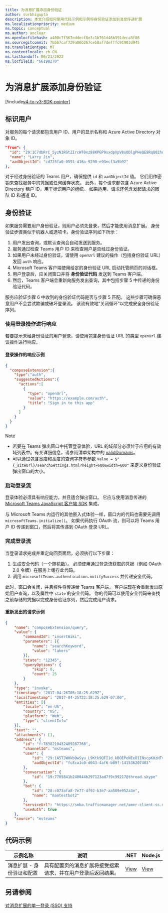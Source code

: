 ```yaml
---
title: 为消息扩展添加身份验证
author: surbhigupta
description: 本文介绍如何使用代码示例和示例将身份验证添加到消息传递扩展
ms.localizationpriority: medium
ms.topic: conceptual
ms.author: anclear
ms.openlocfilehash: a400c7f367eddecf8e3c1b761d46b391deca3f86
ms.sourcegitcommit: 7bbb7caf729a00b267ceb8af7defffc91903d945
ms.translationtype: MT
ms.contentlocale: zh-CN
ms.lasthandoff: 06/21/2022
ms.locfileid: "66190270"
---
```

# <a name="add-authentication-to-your-message-extension"></a>为消息扩展添加身份验证

[!include[v4-to-v3-SDK-pointer](~/includes/v4-to-v3-pointer-me.md)]

## <a name="identify-the-user"></a>标识用户

对服务的每个请求都包含用户 ID、用户的显示名称和 Azure Active Directory 对象 ID。

```json
"from": {
  "id": "29:1C7dbRrC_5yzN1RGtZIrcWT0xz88KPGP9sxdpVpV8sODlgPHeQE9RqQ02hnpuKzy6zZ-AaZx6swUOMj_Dsdse3TQ4sIaeebbFBF-VgjJy_nY",
  "name": "Larry Jin",
  "aadObjectId": "cd723fa0-0591-416a-9290-e93ecf3a9b92"
},
```

对于经过身份验证的 Teams 用户，确保提供 `id` 和 `aadObjectId` 值。 它们用作密钥来查找服务中的凭据或任何缓存状态。 此外，每个请求都包含 Azure Active Directory 租户 ID，用于标识用户的组织。 如果适用，请求还包含发起请求的团队 ID 和通道 ID。

## <a name="authentication"></a>身份验证

如果服务需要用户身份验证，则用户必须先登录，然后才能使用消息扩展。 身份验证步骤类似于机器人或选项卡。身份验证序列如下所示：

1. 用户发出查询，或默认查询会自动发送到服务。
1. 服务通过检查 Teams 用户 ID 来检查用户是否经过身份验证。
1. 如果用户未经过身份验证，请使用 `openUrl` 建议的操作（包括身份验证 URL）发回 `auth` 响应。
1. Microsoft Teams 客户端使用给定的身份验证 URL 启动托管网页的对话框。
1. 用户登录后，应关闭窗口并将 **身份验证代码** 发送到 Teams 客户端。
1. 然后，Teams 客户端会重新向服务发出查询，其中包括步骤 5 中传递的身份验证代码。

服务应验证步骤 6 中收到的身份验证代码是否与步骤 5 匹配。 这些步骤可确保恶意用户不会尝试欺骗或破坏登录流。 该流有效地“关闭循环”以完成安全身份验证序列。

### <a name="respond-with-a-sign-in-action"></a>使用登录操作进行响应

若要提示未经身份验证的用户登录，请使用包含身份验证 URL 的类型 `openUrl` 建议操作进行响应。

#### <a name="response-example-for-a-sign-in-action"></a>登录操作的响应示例

```json
{
  "composeExtension":{
    "type":"auth",
    "suggestedActions":{
      "actions":[
        {
          "type": "openUrl",
          "value": "https://example.com/auth",
          "title": "Sign in to this app"
        }
      ]
    }
  }
}
```

> [!NOTE]
>
> * 若要在 Teams 弹出窗口中托管登录体验，URL 的域部分必须位于应用的有效域列表中。有关详细信息，请参阅清单架构中的 [validDomains](~/resources/schema/manifest-schema.md#validdomains)。
> * 可以通过包含宽度和高度的查询字符串参数 `Value = $"{_siteUrl}/searchSettings.html?height=600&width=600"` 来定义身份验证弹出窗口的大小。

### <a name="start-the-sign-in-flow"></a>启动登录流

登录体验必须具有响应能力，并且适合弹出窗口。 它应与使用消息传递的 [Microsoft Teams JavaScript 客户端 SDK](/javascript/api/overview/msteams-client) 集成。

与 Microsoft Teams 内运行的其他嵌入式体验一样，窗口内的代码也需要先调用 `microsoftTeams.initialize()`。 如果代码执行 OAuth 流，则可以将 Teams 用户 ID 传递到窗口，然后将其传递到 OAuth 登录 URL。

### <a name="complete-the-sign-in-flow"></a>完成登录流

当登录请求完成并重定向回页面后，必须执行以下步骤：

1. 生成安全代码（一个随机数）。 必须使用通过登录流获取的凭据（例如 OAuth 2.0 令牌）在服务上缓存此代码。
1. 调用 `microsoftTeams.authentication.notifySuccess` 并传递安全代码。

此时，窗口会关闭，并且控件将传递给 Teams 客户端。 客户端现在会重新发出原始用户查询，以及属性中 `state` 的安全代码。 你的代码可以使用安全代码来查找之前存储的凭据以完成身份验证序列，然后完成用户请求。

#### <a name="reissued-request-example"></a>重新发出的请求示例

```json
{
    "name": "composeExtension/query",
    "value": {
        "commandId": "insertWiki",
        "parameters": [{
            "name": "searchKeyword",
            "value": "lakers"
        }],
        "state": "12345",
        "queryOptions": {
            "skip": 0,
            "count": 25
        }
    },
    "type": "invoke",
    "timestamp": "2017-04-26T05:18:25.629Z",
    "localTimestamp": "2017-04-25T22:18:25.629-07:00",
    "entities": [{
        "locale": "en-US",
        "country": "US",
        "platform": "Web",
        "type": "clientInfo"
    }],
    "text": "",
    "attachments": [],
    "address": {
        "id": "f:7638210432489287768",
        "channelId": "msteams",
        "user": {
            "id": "29:1A5TJWHkbOwSyu_L9Ktk9QFI1d_kBOEPeNEeO1INscpKHzHTvWfiau5AX_6y3SuiOby-r73dzHJ17HipUWqGPgw",
            "aadObjectId": "fc8ca1c0-d043-4af6-b09f-141536207403"
        },
        "conversation": {
            "id": "19:7705841b240044b297123ad7f9c99217@thread.skype"
        },
        "bot": {
            "id": "28:c073afa8-7e77-4f92-b3e7-aa589e952a3e",
            "name": "maotestbot2"
        },
        "serviceUrl": "https://smba.trafficmanager.net/amer-client-ss.msg/",
        "useAuth": true
    },
    "source": "msteams"
}
```

## <a name="code-sample"></a>代码示例

|**示例名称** | **说明** |**.NET** | **Node.js**|
|----------------|-----------------|--------------|----------------|
|消息扩展 - 身份验证和配置 | 具有配置页的消息扩展将接受搜索请求，并在用户登录后返回结果。 |[View](https://github.com/microsoft/BotBuilder-Samples/tree/main/samples/csharp_dotnetcore/52.teams-messaging-extensions-search-auth-config)|[View](https://github.com/microsoft/BotBuilder-Samples/blob/main/samples/javascript_nodejs/52.teams-messaging-extensions-search-auth-config)|

## <a name="see-also"></a>另请参阅

[对消息扩展的单一登录 (SSO) 支持](~/messaging-extensions/how-to/enable-sso-auth-me.md)

